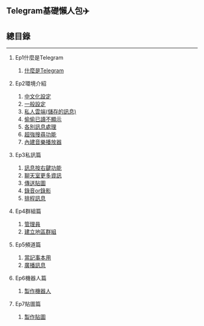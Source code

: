 ## Telegram基礎懶人包✈️
## 總目錄

---

1) Ep1什麼是Telegram
    1) [什麼是Telegram](./Ep1什麼是Telegram/1-1什麼是Telegram.md)

2) Ep2環境介紹 
    1) [中文化設定](./Ep2環境介紹/2-1中文化設定.md)
    2) [一般設定](./Ep2環境介紹/2-2一般設定.md)
    3) [私人雲端(儲存的訊息)](./Ep2環境介紹/2-3私人雲端(儲存的訊息).md)
    4) [偷偷已讀不顯示](./Ep2環境介紹/2-4偷偷已讀不顯示.md)
    5) [各別訊息處理](./Ep2環境介紹/2-5各別訊息處理.md)
    6) [超強搜尋功能](./Ep2環境介紹/2-6超強搜尋功能.md)
    7) [內建音樂播放器](./Ep2環境介紹/2-7內建音樂播放器.md)
    
3) Ep3私訊篇
    1) [訊息按右鍵功能](./Ep3私訊篇/3-1訊息按右鍵功能.md)
    2) [聊天室更多資訊](./Ep3私訊篇/3-2聊天室更多資訊.md)
    3) [傳送貼圖](./Ep3私訊篇/3-3傳送貼圖.md)
    4) [錄音or錄影](./Ep3私訊篇/3-4錄音or錄影.md)
    5) [排程訊息](./Ep3私訊篇/3-5排程訊息.md)

4) Ep4群組篇
    1) [管理員](./Ep4群組篇/4-1管理員.md)
    2) [建立地區群組](./Ep4群組篇/4-2建立地區群組.md)

5) Ep5頻道篇
    1) [當記事本用](./Ep5頻道篇/5-1當記事本用.md)
    2) [廣播訊息](./Ep5頻道篇/5-2廣播訊息.md)

6) Ep6機器人篇
    1) [製作機器人](./Ep6機器人篇/6-1製作機器人.md)

7) Ep7貼圖篇
    1) [製作貼圖](./Ep7貼圖篇/7-1製作貼圖.md)